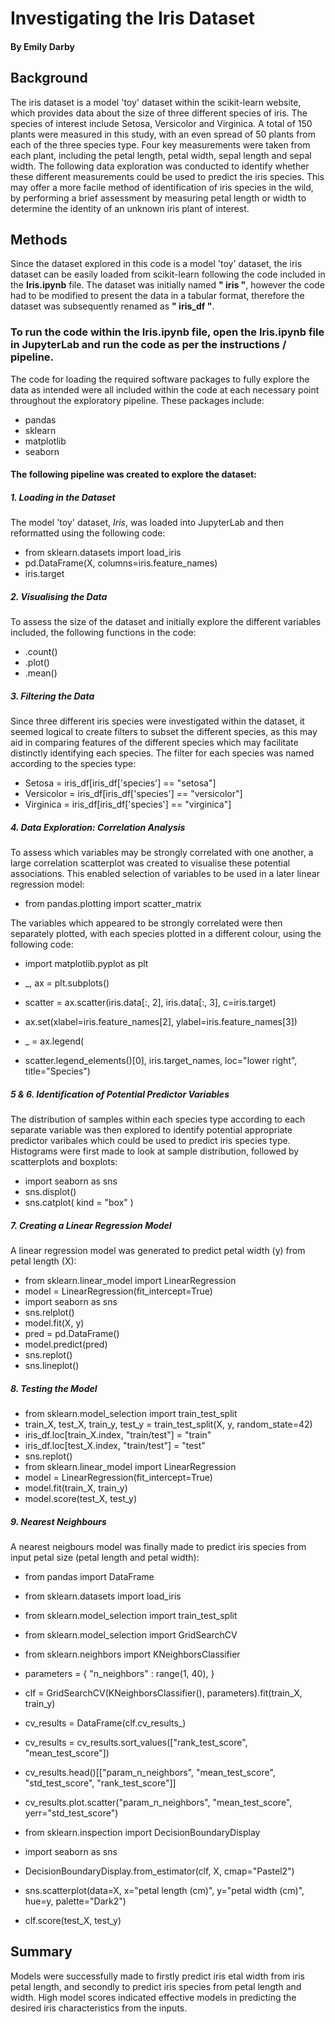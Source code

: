 # Investigating the Iris Dataset # 
#### By Emily Darby ####

## Background ##

The iris dataset is a model 'toy' dataset within the scikit-learn website, which provides data about the size of three different species of iris. The species of interest include Setosa, Versicolor and Virginica. A total of 150 plants were measured in this study, with an even spread of 50 plants from each of the three species type. Four key measurements were taken from each plant, including the petal length, petal width, sepal length and sepal width. 
The following data exploration was conducted to identify whether these different measurements could be used to predict the iris species. This may offer a more facile method of identification of iris species in the wild, by performing a brief assessment by measuring petal length or width to determine the identity of an unknown iris plant of interest.

## Methods ##

Since the dataset explored in this code is a model 'toy' dataset, the iris dataset can be easily loaded from scikit-learn following the code included in the **Iris.ipynb** file. The dataset was initially named **" iris "**, however the code had to be modified to present the data in a tabular format, therefore the dataset was subsequently renamed as **" iris_df "**.

 ### To run the code within the **Iris.ipynb** file, open the **Iris.ipynb** file in JupyterLab and run the code as per the instructions / pipeline. ###
 The code for loading the required software packages to fully explore the data as intended were all included within the code at each necessary point throughout the exploratory pipeline. 
These packages include:
- pandas
- sklearn
- matplotlib
- seaborn

#### The following pipeline was created to explore the dataset: ####

##### 1. Loading in the Dataset #####
The model 'toy' dataset, *Iris*, was loaded into JupyterLab and then reformatted using the following code:

 - from sklearn.datasets import load_iris
 - pd.DataFrame(X, columns=iris.feature_names)
 - iris.target

##### 2. Visualising the Data #####
To assess the size of the dataset and initially explore the different variables included, the following functions in the code:

- .count()
- .plot()
- .mean()

##### 3. Filtering the Data #####
Since three different iris species were investigated within the dataset, it seemed logical to create filters to subset the different species, as this may aid in comparing features of the different species which may facilitate distinctly identifying each species. The filter for each species was named according to the species type:

- Setosa = iris_df[iris_df['species'] == "setosa"]
- Versicolor = iris_df[iris_df['species'] == "versicolor"]
- Virginica = iris_df[iris_df['species'] == "virginica"]

##### 4. Data Exploration: Correlation Analysis #####
To assess which variables may be strongly correlated with one another, a large correlation scatterplot was created to visualise these potential associations. This enabled selection of variables to be used in a later linear regression model:

- from pandas.plotting import scatter_matrix

The variables which appeared to be strongly correlated were then separately plotted, with each species plotted in a different colour, using the following code:

- import matplotlib.pyplot as plt

- _, ax = plt.subplots()
- scatter = ax.scatter(iris.data[:, 2], iris.data[:, 3], c=iris.target)
- ax.set(xlabel=iris.feature_names[2], ylabel=iris.feature_names[3])
- _ = ax.legend(
- scatter.legend_elements()[0], iris.target_names, loc="lower right", title="Species")

##### 5 & 6. Identification of Potential Predictor Variables #####
The distribution of samples within each species type according to each separate variable was then explored to identify potential appropriate predictor varibales which could be used to predict iris species type. Histograms were first made to look at sample distribution, followed by scatterplots and boxplots:

- import seaborn as sns
- sns.displot()
- sns.catplot( kind = "box" )

##### 7. Creating a Linear Regression Model #####
A linear regression model was generated to predict petal width (y) from petal length (X):

- from sklearn.linear_model import LinearRegression
- model = LinearRegression(fit_intercept=True)
- import seaborn as sns 
- sns.relplot()
- model.fit(X, y)
- pred = pd.DataFrame()
- model.predict(pred)
- sns.replot()
- sns.lineplot()

#####  8. Testing the Model #####

- from sklearn.model_selection import train_test_split
- train_X, test_X, train_y, test_y = train_test_split(X, y, random_state=42)
- iris_df.loc[train_X.index, "train/test"] = "train"
- iris_df.loc[test_X.index, "train/test"] = "test"
- sns.replot()
- from sklearn.linear_model import LinearRegression
- model = LinearRegression(fit_intercept=True)
- model.fit(train_X, train_y)
- model.score(test_X, test_y)

##### 9. Nearest Neighbours #####
A nearest neigbours model was finally made to predict iris species from input petal size (petal length and petal width):

- from pandas import DataFrame
- from sklearn.datasets import load_iris
- from sklearn.model_selection import train_test_split

- from sklearn.model_selection import GridSearchCV
- from sklearn.neighbors import KNeighborsClassifier
- parameters = {
    "n_neighbors" : range(1, 40),
}
- clf = GridSearchCV(KNeighborsClassifier(), parameters).fit(train_X, train_y)

- cv_results = DataFrame(clf.cv_results_)
- cv_results = cv_results.sort_values(["rank_test_score", "mean_test_score"])
- cv_results.head()[["param_n_neighbors", "mean_test_score", "std_test_score", "rank_test_score"]]
- cv_results.plot.scatter("param_n_neighbors", "mean_test_score", yerr="std_test_score")

- from sklearn.inspection import DecisionBoundaryDisplay
- import seaborn as sns
- DecisionBoundaryDisplay.from_estimator(clf, X, cmap="Pastel2")
- sns.scatterplot(data=X, x="petal length (cm)", y="petal width (cm)", hue=y, palette="Dark2")
- clf.score(test_X, test_y)

## Summary ##
Models were successfully made to firstly predict iris etal width from iris petal length, and secondly to predict iris species from petal length and width. High model scores indicated effective models in predicting the desired iris characteristics from the inputs.




